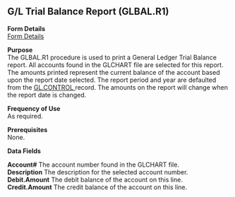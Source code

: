 ##  G/L Trial Balance Report (GLBAL.R1)

<PageHeader />

**Form Details**  
[ Form Details ](GLBAL-R1-1/README.md)   

**Purpose**  
The GLBAL.R1 procedure is used to print a General Ledger Trial Balance report. All accounts found in the GLCHART file are selected for this report. The amounts printed represent the current balance of the account based upon the report date selected. The report period and year are defaulted from the [ GL.CONTROL ](../../../../rover/AP-OVERVIEW/AP-ENTRY/AP-E/CHECKS-E/AP-CONTROL/GLCHART-E/GLCHART-E-1/GL-CONTROL) record. The amounts on the report will change when the report date is changed. 

**Frequency of Use**  
As required.

**Prerequisites**  
None.

**Data Fields**

**Account#** The account number found in the GLCHART file.  
**Description** The description for the selected account number.  
**Debit.Amount** The debit balance of the account on this line.  
**Credit.Amount** The credit balance of the account on this line.  
  
<badge text= "Version 8.10.57" vertical="middle" />

<PageFooter />
